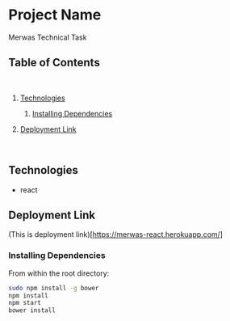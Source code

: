 # Project Name

Merwas Technical Task
​

## Table of Contents

​

1. [Technologies](#technologies)

   1. [Installing Dependencies](#installing-dependencies)

2. [Deployment Link](#deployment)

   ​

## Technologies

- react

## Deployment Link

(This is deployment link)[https://merwas-react.herokuapp.com/]
​

### Installing Dependencies

From within the root directory:

```sh
sudo npm install -g bower
npm install
npm start
bower install
```
